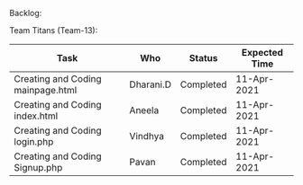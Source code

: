 Backlog:

Team Titans (Team-13):

| Task                                  | Who             | Status            | Expected Time  | 
| ------------------------------------- | --------------- | ----------------- | -------------- |
| Creating and Coding mainpage.html     | Dharani.D       | Completed         | 11-Apr-2021    |
| Creating and Coding index.html        | Aneela          | Completed         | 11-Apr-2021    |
| Creating and Coding login.php         | Vindhya         | Completed         | 11-Apr-2021    |
| Creating and Coding Signup.php        | Pavan           | Completed         | 11-Apr-2021    |

